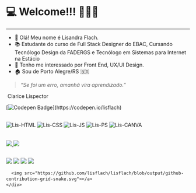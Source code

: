 # 💻 Welcome!!! 👩🏽‍💻

------

- 👋 Olá! Meu nome é Lisandra Flach.
- 📚 Estudante do curso de Full Stack Designer do EBAC, Cursando Tecnólogo Design da FADERGS e Tecnólogo em Sistemas para Internet na Estácio
- 👀 Tenho me interessado  por Front End, UX/UI Design.
- 🏠 Sou de Porto Alegre/RS 🇧🇷

> *“Se foi um erro, amanhã vira aprendizado.”*

​												   Clarice Lispector

[![Codepen Badge](https://img.shields.io/badge/-Codepen-black?style=flat-square&logo=Codepen&logoColor=white&link=[https://codepen.io/lisflach](https://codepen.io/lisflach))](https://codepen.io/lisflach)
  ##
 
  
 <div style="display: inline_block">
  <img align="center" alt="Lis-HTML" height="30" width="40" src="https://cdn.jsdelivr.net/gh/devicons/devicon/icons/html5/html5-original-wordmark.svg">
  <img align="center" alt="Lis-CSS" height="30" width="40" src="https://cdn.jsdelivr.net/gh/devicons/devicon/icons/css3/css3-original-wordmark.svg">
  <img align="center" alt="Lis-JS" height="30" width="40" src="https://cdn.jsdelivr.net/gh/devicons/devicon/icons/javascript/javascript-original.svg">
  <img align="center" alt="Lis-PS" height="30" width="40" src="https://cdn.jsdelivr.net/gh/devicons/devicon/icons/photoshop/photoshop-plain.svg">
  <img align="center" alt="Lis-CANVA" height="30" width="40" src="https://cdn.jsdelivr.net/gh/devicons/devicon/icons/canva/canva-original.svg">
</div>
<br>
<br>

<div>
  <a href="https://github.com/lisflachi">
  <img height="180em" src="https://github-readme-stats.vercel.app/api?username=lisflach&show_icons=true&theme=dark&include_all_commits=true&count_private=true"/>
  <img height="180em" src="https://github-readme-stats.vercel.app/api/top-langs/?username=lisflach&layout=compact&langs_count=7&theme=dark"/>
</div>
  
  ##
  <div> 
  <a href="https://www.behance.net/lisflach" target="_blank"><img src="https://aleen42.github.io/badges/src/behance.svg" target="_blank"></a>
  <a href="https://instagram.com/lisflach" target="_blank"><img src="https://img.shields.io/badge/-Instagram-%23E4405F?style=for-the-badge&logo=instagram&logoColor=white" target="_blank"></a>
  <a href = "mailto:lisflach@gmail.com"><img src="https://img.shields.io/badge/-Gmail-%23333?style=for-the-badge&logo=gmail&logoColor=white" target="_blank"></a>
  <a href="https://www.linkedin.com/in/lisandra-flach-rosa/" target="_blank"><img src="https://img.shields.io/badge/-LinkedIn-%230077B5?style=for-the-badge&logo=linkedin&logoColor=white" target="_blank"></a> 
  </div>
    <div>
     
      <img src="https://github.com/lisflach/lisflach/blob/output/github-contribution-grid-snake.svg"></a>
    </div>

  


